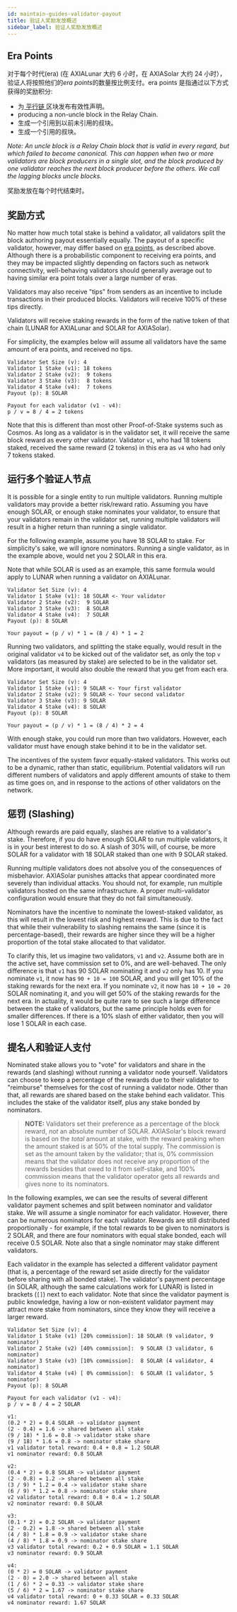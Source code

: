 ```yaml
---
id: maintain-guides-validator-payout
title: 验证人奖励发放概述
sidebar_label: 验证人奖励发放概述
---
```


## Era Points

对于每个时代(era) (在 AXIALunar 大约 6 小时，在 AXIASolar 大约 24 小时），验证人将按照他们的*era points*的数量按比例支付。era points 是指通过以下方式获得的奖励积分:

- 为[ 平行链 ](learn-parachains)区块发布有效性声明。
- producing a non-uncle block in the Relay Chain.
- 生成一个引用到以前未引用的叔块。
- 生成一个引用的叔块。

_Note: An uncle block is a Relay Chain block that is valid in every regard, but which failed to become canonical. This can happen when two or more validators are block producers in a single slot, and the block produced by one validator reaches the next block producer before the others. We call the lagging blocks uncle blocks._

奖励发放在每个时代结束时。

## 奖励方式

No matter how much total stake is behind a validator, all validators split the block authoring payout essentially equally. The payout of a specific validator, however, may differ based on [era points](#era-points), as described above. Although there is a probabilistic component to receiving era points, and they may be impacted slightly depending on factors such as network connectivity, well-behaving validators should generally average out to having similar era point totals over a large number of eras.

Validators may also receive "tips" from senders as an incentive to include transactions in their produced blocks. Validators will receive 100% of these tips directly.

Validators will receive staking rewards in the form of the native token of that chain (LUNAR for AXIALunar and SOLAR for AXIASolar).

For simplicity, the examples below will assume all validators have the same amount of era points, and received no tips.

```
Validator Set Size (v): 4
Validator 1 Stake (v1): 18 tokens
Validator 2 Stake (v2):  9 tokens
Validator 3 Stake (v3):  8 tokens
Validator 4 Stake (v4):  7 tokens
Payout (p): 8 SOLAR

Payout for each validator (v1 - v4):
p / v = 8 / 4 = 2 tokens
```

Note that this is different than most other Proof-of-Stake systems such as Cosmos. As long as a validator is in the validator set, it will receive the same block reward as every other validator. Validator `v1`, who had 18 tokens staked, received the same reward (2 tokens) in this era as `v4` who had only 7 tokens staked.

## 运行多个验证人节点

It is possible for a single entity to run multiple validators. Running multiple validators may provide a better risk/reward ratio. Assuming you have enough SOLAR, or enough stake nominates your validator, to ensure that your validators remain in the validator set, running multiple validators will result in a higher return than running a single validator.

For the following example, assume you have 18 SOLAR to stake. For simplicity's sake, we will ignore nominators. Running a single validator, as in the example above, would net you 2 SOLAR in this era.

Note that while SOLAR is used as an example, this same formula would apply to LUNAR when running a validator on AXIALunar.

```
Validator Set Size (v): 4
Validator 1 Stake (v1): 18 SOLAR <- Your validator
Validator 2 Stake (v2):  9 SOLAR
Validator 3 Stake (v3):  8 SOLAR
Validator 4 Stake (v4):  7 SOLAR
Payout (p): 8 SOLAR

Your payout = (p / v) * 1 = (8 / 4) * 1 = 2
```

Running two validators, and splitting the stake equally, would result in the original validator `v4` to be kicked out of the validator set, as only the top `v` validators (as measured by stake) are selected to be in the validator set. More important, it would also double the reward that you get from each era.

```
Validator Set Size (v): 4
Validator 1 Stake (v1): 9 SOLAR <- Your first validator
Validator 2 Stake (v2): 9 SOLAR <- Your second validator
Validator 3 Stake (v3): 9 SOLAR
Validator 4 Stake (v4): 8 SOLAR
Payout (p): 8 SOLAR

Your payout = (p / v) * 1 = (8 / 4) * 2 = 4
```

With enough stake, you could run more than two validators. However, each validator must have enough stake behind it to be in the validator set.

The incentives of the system favor equally-staked validators. This works out to be a dynamic, rather than static, equilibrium. Potential validators will run different numbers of validators and apply different amounts of stake to them as time goes on, and in response to the actions of other validators on the network.

## 惩罚 (Slashing)

Although rewards are paid equally, slashes are relative to a validator's stake. Therefore, if you do have enough SOLAR to run multiple validators, it is in your best interest to do so. A slash of 30% will, of course, be more SOLAR for a validator with 18 SOLAR staked than one with 9 SOLAR staked.

Running multiple validators does not absolve you of the consequences of misbehavior. AXIASolar punishes attacks that appear coordinated more severely than individual attacks. You should not, for example, run multiple validators hosted on the same infrastructure. A proper multi-validator configuration would ensure that they do not fail simultaneously.

Nominators have the incentive to nominate the lowest-staked validator, as this will result in the lowest risk and highest reward. This is due to the fact that while their vulnerability to slashing remains the same (since it is percentage-based), their rewards are higher since they will be a higher proportion of the total stake allocated to that validator.

To clarify this, let us imagine two validators, `v1` and `v2`. Assume both are in the active set, have commission set to 0%, and are well-behaved. The only difference is that `v1` has 90 SOLAR nominating it and `v2` only has 10. If you nominate `v1`, it now has `90 + 10 = 100` SOLAR, and you will get 10% of the staking rewards for the next era. If you nominate `v2`, it now has `10 + 10 = 20` SOLAR nominating it, and you will get 50% of the staking rewards for the next era. In actuality, it would be quite rare to see such a large difference between the stake of validators, but the same principle holds even for smaller differences. If there is a 10% slash of either validator, then you will lose 1 SOLAR in each case.

## 提名人和验证人支付

Nominated stake allows you to "vote" for validators and share in the rewards (and slashing) without running a validator node yourself. Validators can choose to keep a percentage of the rewards due to their validator to "reimburse" themselves for the cost of running a validator node. Other than that, all rewards are shared based on the stake behind each validator. This includes the stake of the validator itself, plus any stake bonded by nominators.

> **NOTE:** Validators set their preference as a percentage of the block reward, _not_ an absolute number of SOLAR. AXIASolar's block reward is based on the _total_ amount at stake, with the reward peaking when the amount staked is at 50% of the total supply. The commission is set as the amount taken by the validator; that is, 0% commission means that the validator does not receive any proportion of the rewards besides that owed to it from self-stake, and 100% commission means that the validator operator gets all rewards and gives none to its nominators.

In the following examples, we can see the results of several different validator payment schemes and split between nominator and validator stake. We will assume a single nominator for each validator. However, there can be numerous nominators for each validator. Rewards are still distributed proportionally - for example, if the total rewards to be given to nominators is 2 SOLAR, and there are four nominators with equal stake bonded, each will receive 0.5 SOLAR. Note also that a single nominator may stake different validators.

Each validator in the example has selected a different validator payment (that is, a percentage of the reward set aside directly for the validator before sharing with all bonded stake). The validator's payment percentage (in SOLAR, although the same calculations work for LUNAR) is listed in brackets (`[]`) next to each validator. Note that since the validator payment is public knowledge, having a low or non-existent validator payment may attract more stake from nominators, since they know they will receive a larger reward.

```
Validator Set Size (v): 4
Validator 1 Stake (v1) [20% commission]: 18 SOLAR (9 validator, 9 nominator)
Validator 2 Stake (v2) [40% commission]:  9 SOLAR (3 validator, 6 nominator)
Validator 3 Stake (v3) [10% commission]:  8 SOLAR (4 validator, 4 nominator)
Validator 4 Stake (v4) [ 0% commission]:  6 SOLAR (1 validator, 5 nominator)
Payout (p): 8 SOLAR

Payout for each validator (v1 - v4):
p / v = 8 / 4 = 2 SOLAR

v1:
(0.2 * 2) = 0.4 SOLAR -> validator payment
(2 - 0.4) = 1.6 -> shared between all stake
(9 / 18) * 1.6 = 0.8 -> validator stake share
(9 / 18) * 1.6 = 0.8 -> nominator stake share
v1 validator total reward: 0.4 + 0.8 = 1.2 SOLAR
v1 nominator reward: 0.8 SOLAR

v2:
(0.4 * 2) = 0.8 SOLAR -> validator payment
(2 - 0.8) = 1.2 -> shared between all stake
(3 / 9) * 1.2 = 0.4 -> validator stake share
(6 / 9) * 1.2 = 0.8 -> nominator stake share
v2 validator total reward: 0.8 + 0.4 = 1.2 SOLAR
v2 nominator reward: 0.8 SOLAR

v3:
(0.1 * 2) = 0.2 SOLAR -> validator payment
(2 - 0.2) = 1.8 -> shared between all stake
(4 / 8) * 1.8 = 0.9 -> validator stake share
(4 / 8) * 1.8 = 0.9 -> nominator stake share
v3 validator total reward: 0.2 + 0.9 SOLAR = 1.1 SOLAR
v3 nominator reward: 0.9 SOLAR

v4:
(0 * 2) = 0 SOLAR -> validator payment
(2 - 0) = 2.0 -> shared between all stake
(1 / 6) * 2 = 0.33 -> validator stake share
(5 / 6) * 2 = 1.67 -> nominator stake share
v4 validator total reward: 0 + 0.33 SOLAR = 0.33 SOLAR
v4 nominator reward: 1.67 SOLAR
```
